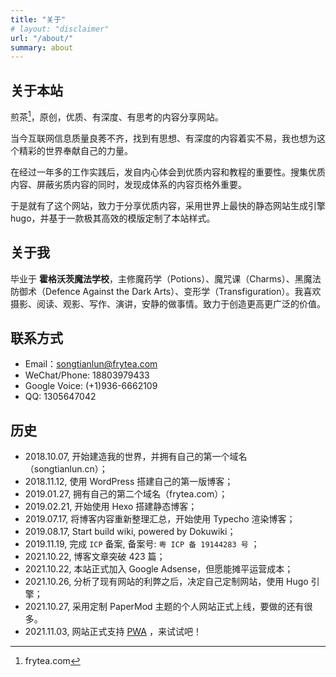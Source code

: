 ```yaml
---
title: "关于"
# layout: "disclaimer"
url: "/about/"
summary: about
---
```


## 关于本站

煎茶[^1]，原创，优质、有深度、有思考的内容分享网站。

当今互联网信息质量良莠不齐，找到有思想、有深度的内容着实不易，我也想为这个精彩的世界奉献自己的力量。

在经过一年多的工作实践后，发自内心体会到优质内容和教程的重要性。搜集优质内容、屏蔽劣质内容的同时，发现成体系的内容页格外重要。

于是就有了这个网站，致力于分享优质内容，采用世界上最快的静态网站生成引擎 hugo，并基于一款极其高效的模版定制了本站样式。

[^1]: frytea.com 

## 关于我

毕业于 **霍格沃茨魔法学校**，主修魔药学（Potions）、魔咒课（Charms）、黑魔法防御术（Defence Against the Dark Arts）、变形学（Transfiguration）。我喜欢摄影、阅读、观影、写作、演讲，安静的做事情。致力于创造更高更广泛的价值。

## 联系方式

- Email：[songtianlun@frytea.com](mailto:songtianlun@frytea.com)
- WeChat/Phone: 18803979433
- Google Voice: (+1)936-6662109
- QQ: 1305647042


## 历史

- 2018.10.07, 开始建造我的世界，并拥有自己的第一个域名（songtianlun.cn）；
- 2018.11.12, 使用 WordPress 搭建自己的第一版博客；
- 2019.01.27, 拥有自己的第二个域名（frytea.com）；
- 2019.02.21, 开始使用 Hexo 搭建静态博客；
- 2019.07.17, 将博客内容重新整理汇总，开始使用 Typecho 渲染博客；
- 2019.08.17, Start build wiki, powered by Dokuwiki；
- 2019.11.19, 完成 `ICP` 备案, 备案号: `粤 ICP 备 19144283 号` ；
- 2021.10.22, 博客文章突破 423 篇；
- 2021.10.22, 本站正式加入 Google Adsense，但愿能摊平运营成本；
- 2021.10.26, 分析了现有网站的利弊之后，决定自己定制网站，使用 Hugo 引擎；
- 2021.10.27, 采用定制 PaperMod 主题的个人网站正式上线，要做的还有很多。
- 2021.11.03, 网站正式支持 [PWA](https://developer.mozilla.org/zh-CN/docs/Web/Progressive_web_apps) ，来试试吧！
